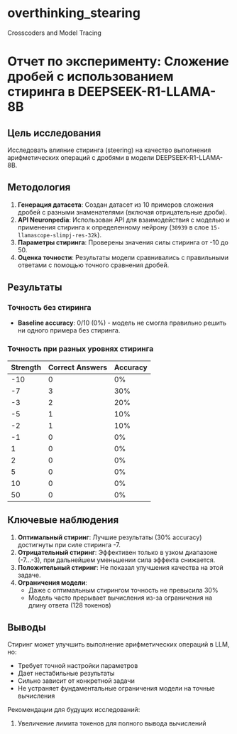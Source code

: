 # overthinking_stearing
Crosscoders and Model Tracing
# Отчет по эксперименту: Сложение дробей с использованием стиринга в DEEPSEEK-R1-LLAMA-8B

## Цель исследования
Исследовать влияние стиринга (steering) на качество выполнения арифметических операций с дробями в модели DEEPSEEK-R1-LLAMA-8B.

## Методология
1. **Генерация датасета**: Создан датасет из 10 примеров сложения дробей с разными знаменателями (включая отрицательные дроби).
2. **API Neuronpedia**: Использован API для взаимодействия с моделью и применения стиринга к определенному нейрону (`30939` в слое `15-llamascope-slimpj-res-32k`).
3. **Параметры стиринга**: Проверены значения силы стиринга от -10 до 50.
4. **Оценка точности**: Результаты модели сравнивались с правильными ответами с помощью точного сравнения дробей.

## Результаты
### Точность без стиринга
- **Baseline accuracy**: 0/10 (0%) - модель не смогла правильно решить ни одного примера без стиринга.

### Точность при разных уровнях стиринга
| Strength | Correct Answers | Accuracy |
|----------|-----------------|----------|
| -10      | 0               | 0%       |
| -7       | 3               | 30%      |
| -3       | 2               | 20%      |
| -5       | 1               | 10%      |
| -2       | 1               | 10%      |
| -1       | 0               | 0%       |
| 1        | 0               | 0%       |
| 2        | 0               | 0%       |
| 5        | 0               | 0%       |
| 10       | 0               | 0%       |
| 50       | 0               | 0%       |


## Ключевые наблюдения
1. **Оптимальный стиринг**: Лучшие результаты (30% accuracy) достигнуты при силе стиринга -7.
2. **Отрицательный стиринг**: Эффективен только в узком диапазоне (-7...-3), при дальнейшем уменьшении сила эффекта снижается.
3. **Положительный стиринг**: Не показал улучшения качества на этой задаче.
4. **Ограничения модели**:
   - Даже с оптимальным стирингом точность не превысила 30%
   - Модель часто прерывает вычисления из-за ограничения на длину ответа (128 токенов)

## Выводы
Стиринг может улучшить выполнение арифметических операций в LLM, но:
- Требует точной настройки параметров
- Дает нестабильные результаты
- Сильно зависит от конкретной задачи
- Не устраняет фундаментальные ограничения модели на точные вычисления

Рекомендации для будущих исследований:
1. Увеличение лимита токенов для полного вывода вычислений
